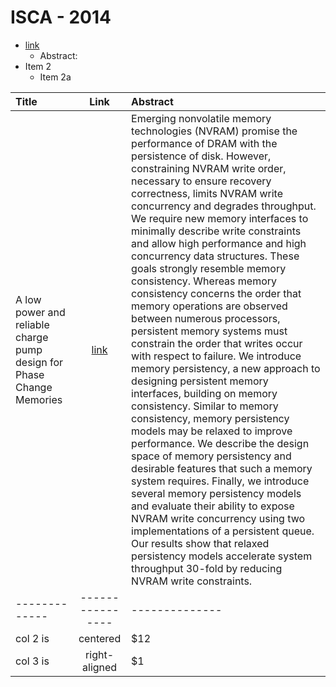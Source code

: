 # ISCA - 2014
* [link](https://ieeexplore.ieee.org/document/6853222/)
   * Abstract:
* Item 2
  * Item 2a

| Title   |     Link     |  Abstract |
|:----------|:-------------:|:------|
| A low power and reliable charge pump design for Phase Change Memories |  [link](https://ieeexplore.ieee.org/document/6853222/) | Emerging nonvolatile memory technologies (NVRAM) promise the performance of DRAM with the persistence of disk. However, constraining NVRAM write order, necessary to ensure recovery correctness, limits NVRAM write concurrency and degrades throughput. We require new memory interfaces to minimally describe write constraints and allow high performance and high concurrency data structures. These goals strongly resemble memory consistency. Whereas memory consistency concerns the order that memory operations are observed between numerous processors, persistent memory systems must constrain the order that writes occur with respect to failure. We introduce memory persistency, a new approach to designing persistent memory interfaces, building on memory consistency. Similar to memory consistency, memory persistency models may be relaxed to improve performance. We describe the design space of memory persistency and desirable features that such a memory system requires. Finally, we introduce several memory persistency models and evaluate their ability to expose NVRAM write concurrency using two implementations of a persistent queue. Our results show that relaxed persistency models accelerate system throughput 30-fold by reducing NVRAM write constraints.|
|-------------|----------------|--------------|
| col 2 is |    centered   |   $12 |
| col 3 is | right-aligned |    $1 |
